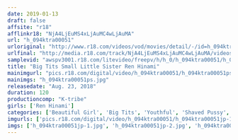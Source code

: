 ```yaml
---
date: 2019-01-13
draft: false
affsite: "r18"
afflinkr18: "NjA4LjEuMS4xLjAuMC4wLjAuMA"
url: "h_094ktra00051"
urloriginal: "http://www.r18.com/videos/vod/movies/detail/-/id=h_094ktra00051"
urlfinal: "http://media.r18.com/track/NjA4LjEuMS4xLjAuMC4wLjAuMA/videos/vod/movies/detail/-/id=h_094ktra00051"
samplevid: "awspv3001.r18.com/litevideo/freepv/h/h_0/h_094ktra00051/h_094ktra00051_dmb_w.mp4"
title: "Big Tits Small Little Sister Ren Hinami"
mainimgurl: "pics.r18.com/digital/video/h_094ktra00051/h_094ktra00051ps.jpg"
mainimgs: "h_094ktra00051ps.jpg"
releasedate: "Aug. 23, 2018"
duration: 120
productioncomp: "K-tribe"
girls: ['Ren Hinami']
categories: ['Beautiful Girl', 'Big Tits', 'Youthful', 'Shaved Pussy', 'Featured Actress', 'Sister', 'Titty Fuck', 'Hi-Def']
imgurls: ['pics.r18.com/digital/video/h_094ktra00051/h_094ktra00051jp-1.jpg', 'pics.r18.com/digital/video/h_094ktra00051/h_094ktra00051jp-2.jpg', 'pics.r18.com/digital/video/h_094ktra00051/h_094ktra00051jp-3.jpg', 'pics.r18.com/digital/video/h_094ktra00051/h_094ktra00051jp-4.jpg', 'pics.r18.com/digital/video/h_094ktra00051/h_094ktra00051jp-5.jpg', 'pics.r18.com/digital/video/h_094ktra00051/h_094ktra00051jp-6.jpg', 'pics.r18.com/digital/video/h_094ktra00051/h_094ktra00051jp-7.jpg', 'pics.r18.com/digital/video/h_094ktra00051/h_094ktra00051jp-8.jpg', 'pics.r18.com/digital/video/h_094ktra00051/h_094ktra00051jp-9.jpg', 'pics.r18.com/digital/video/h_094ktra00051/h_094ktra00051jp-10.jpg', 'pics.r18.com/digital/video/h_094ktra00051/h_094ktra00051jp-11.jpg', 'pics.r18.com/digital/video/h_094ktra00051/h_094ktra00051jp-12.jpg', 'pics.r18.com/digital/video/h_094ktra00051/h_094ktra00051jp-13.jpg', 'pics.r18.com/digital/video/h_094ktra00051/h_094ktra00051jp-14.jpg', 'pics.r18.com/digital/video/h_094ktra00051/h_094ktra00051jp-15.jpg', 'pics.r18.com/digital/video/h_094ktra00051/h_094ktra00051jp-16.jpg', 'pics.r18.com/digital/video/h_094ktra00051/h_094ktra00051jp-17.jpg', 'pics.r18.com/digital/video/h_094ktra00051/h_094ktra00051jp-18.jpg', 'pics.r18.com/digital/video/h_094ktra00051/h_094ktra00051jp-19.jpg', 'pics.r18.com/digital/video/h_094ktra00051/h_094ktra00051jp-20.jpg']
imgs: ['h_094ktra00051jp-1.jpg', 'h_094ktra00051jp-2.jpg', 'h_094ktra00051jp-3.jpg', 'h_094ktra00051jp-4.jpg', 'h_094ktra00051jp-5.jpg', 'h_094ktra00051jp-6.jpg', 'h_094ktra00051jp-7.jpg', 'h_094ktra00051jp-8.jpg', 'h_094ktra00051jp-9.jpg', 'h_094ktra00051jp-10.jpg', 'h_094ktra00051jp-11.jpg', 'h_094ktra00051jp-12.jpg', 'h_094ktra00051jp-13.jpg', 'h_094ktra00051jp-14.jpg', 'h_094ktra00051jp-15.jpg', 'h_094ktra00051jp-16.jpg', 'h_094ktra00051jp-17.jpg', 'h_094ktra00051jp-18.jpg', 'h_094ktra00051jp-19.jpg', 'h_094ktra00051jp-20.jpg']
---
```

